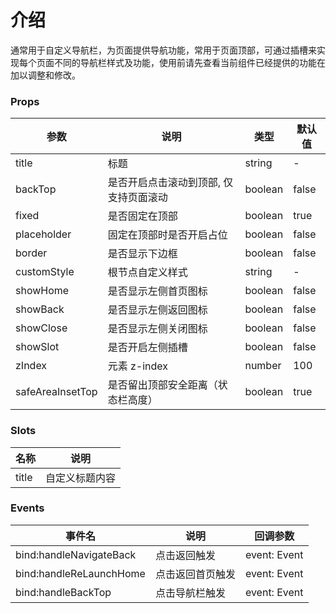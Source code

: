 # 介绍

通常用于自定义导航栏，为页面提供导航功能，常用于页面顶部，可通过插槽来实现每个页面不同的导航栏样式及功能，使用前请先查看当前组件已经提供的功能在加以调整和修改。

### Props

| 参数             | 说明                                   | 类型    | 默认值 |
| ---------------- | -------------------------------------- | ------- | ------ |
| title            | 标题                                   | string  | -      |
| backTop          | 是否开启点击滚动到顶部, 仅支持页面滚动 | boolean | false  |
| fixed            | 是否固定在顶部                         | boolean | true   |
| placeholder      | 固定在顶部时是否开启占位               | boolean | false  |
| border           | 是否显示下边框                         | boolean | false  |
| customStyle      | 根节点自定义样式                       | string  | -      |
| showHome         | 是否显示左侧首页图标                   | boolean | false  |
| showBack         | 是否显示左侧返回图标                   | boolean | false  |
| showClose        | 是否显示左侧关闭图标                   | boolean | false  |
| showSlot         | 是否开启左侧插槽                       | boolean | false  |
| zIndex           | 元素 z-index                           | number  | 100    |
| safeAreaInsetTop | 是否留出顶部安全距离（状态栏高度）     | boolean | true   |

### Slots

| 名称  | 说明           |
| ----- | -------------- |
| title | 自定义标题内容 |

### Events

| 事件名                  | 说明             | 回调参数     |
| ----------------------- | ---------------- | ------------ |
| bind:handleNavigateBack | 点击返回触发     | event: Event |
| bind:handleReLaunchHome | 点击返回首页触发 | event: Event |
| bind:handleBackTop      | 点击导航栏触发   | event: Event |

